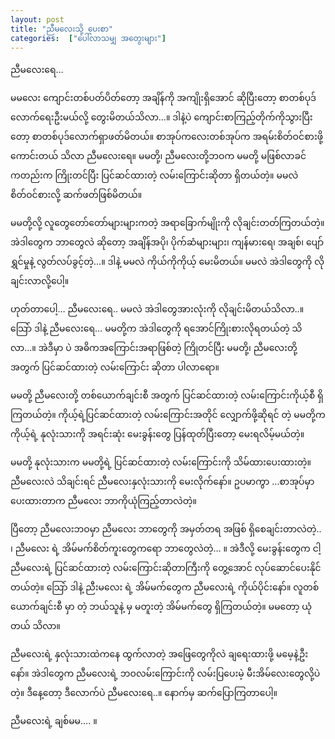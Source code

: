 ```yaml
---
layout: post
title: "ညီမလေးသို့ ပေးစာ"
categories:  ["ပေါ်လာသမျှ အတွေးများ"]
---
```

ညီမလေးရေ…

မမလေး ကျောင်းတစ်ပတ်ပိတ်တော့ အချိန်ကို အကျိုးရှိအောင် ဆိုပြီးတော့ စာတစ်ပုဒ်လောက်ရေးဦးမယ်လို့ တွေးမိတယ်သိလာ…။ ဒါနဲ့ပဲ ကျောင်းစာကြည့်တိုက်ကိုသွားပြီးတော့ စာတစ်ပုဒ်လောက်ရှာဖတ်မိတယ်။ စာအုပ်ကလေးတစ်အုပ်က အရမ်းစိတ်ဝင်စားဖို့ကောင်းတယ် သိလာ ညီမလေးရေ။ မမတို့၊ ညီမလေးတို့ဘဝက မမတို့ မဖြစ်လာခင်ကတည်းက ကြိုးတင်ပြီး ပြင်ဆင်ထားတဲ့ လမ်းကြောင်းဆိုတာ ရှိတယ်တဲ့။ မမလဲ စိတ်ဝင်စားလို့ ဆက်ဖတ်ဖြစ်မိတယ်။
<!-- more -->

မမတို့လို့ လူတွေတော်တော်များများကတဲ့ အရာခြောက်မျိုးကို လိုချင်းတတ်ကြတယ်တဲ့။ အဲဒါတွေက ဘာတွေလဲ ဆိုတော့ အချိန်အပို၊ ပိုက်ဆံများများ၊ ကျန်မားရေ၊ အချစ်၊ ပျော်ရွှင်မှုနဲ့ လွတ်လပ်ခွင့်တဲ့…။ ဒါနဲ့ မမလဲ ကိုယ်ကိုကိုယ့် မေးမိတယ်။ မမလဲ အဲဒါတွေကို လိုချင်းလာလို့ပေါ့။

ဟုတ်တာပေါ့… ညီမလေးရေ.. မမလဲ အဲဒါတွေအားလုံးကို လိုချင်းမိတယ်သိလာ..။ သြော် ဒါနဲ့ ညီမလေးရေ… မမတို့က အဲဒါတွေကို ရအောင်ကြိုးစားလိုရတယ်တဲ့ သိလာ…။ အဲဒီမှာ ပဲ အဓိကအကြောင်းအရာဖြစ်တဲ့ ကြိုတင်ပြီး မမတို့၊ ညီမလေးတို့ အတွက် ပြင်ဆင်ထားတဲ့ လမ်းကြောင်း ဆိုတာ ပါလာရော။


 မမတို့ ညီမလေးတို့ တစ်ယောက်ချင်းစီ အတွက် ပြင်ဆင်ထားတဲ့ လမ်းကြောင်းကိုယ့်စီ ရှိကြတယ်တဲ့။ ကိုယ့်ရဲ့ပြင်ဆင်ထားတဲ့ လမ်းကြောင်းအတိုင် လျှောက်ဖို့ဆိုရင် တဲ့  မမတို့က ကိုယ့်ရဲ့ နုလုံးသားကို အရင်းဆုံး မေးခွန်းတွေ ပြန်ထုတ်ပြီးတော့ မေးရလိမ့်မယ်တဲ့။

မမတို့ နုလုံးသားက မမတို့ရဲ့ ပြင်ဆင်ထားတဲ့ လမ်းကြောင်းကို သိမ်ထားပေးထားတဲ့။ ညီမလေးလဲ သိချင်းရင် ညီမလေးနှလုံးသားကို မေးလိုက်နော်။
ဥပမာကွာ ...စာအုပ်မှာ ပေးထားတာက ညီမလေး ဘာကိုယုံကြည့်တာလဲတဲ့။

ပြီတော့ ညီမလေးဘဝမှာ ညီမလေး ဘာတွေကို အမှတ်တရ အဖြစ် ရှိစေချင်းတာလဲတဲ့.. ၊ ညီမလေး ရဲ့ အိမ်မက်စိတ်ကူးတွေကရော ဘာတွေလဲတဲ့… ။ အဲဒီလို့ မေးခွန်းတွေက ငါ့ညီမလေးရဲ့ ပြင်ဆင်ထားတဲ့ လမ်းကြောင်းဆိုတာကြီးကို တွေ့အောင် လုပ်ဆောင်ပေးနိုင်တယ်တဲ့။ သြော် ဒါနဲ့ ညီးမလေး ရဲ့ အိမ်မက်တွေက ညီမလေးရဲ့ ကိုယ်ပိုင်းနော်။ လူတစ်ယောက်ချင်းစီ မှာ တဲ့ ဘယ်သူနဲ့ မှ မတူးတဲ့ အိမ်မက်တွေ ရှိကြတယ်တဲ့။ မမတော့ ယုံတယ် သိလာ။

ညီမလေးရဲ့ နှလုံးသားထဲကနေ ထွက်လာတဲ့ အဖြေတွေကိုလဲ ချရေးထားဖို့ မမေ့နဲ့ဦးနော်။ အဲဒါတွေက ညီမလေးရဲ့ ဘဝလမ်းကြောင်းကို လမ်းပြပေးမဲ့ မီးအိမ်လေးတွေလို့ပဲတဲ့။ ဒီနေ့တော့ ဒီလောက်ပဲ ညီမလေးရေ..။ နောက်မှ ဆက်ပြောကြတာပေါ့။

 ညီမလေးရဲ့ ချစ်မမ…. ။
